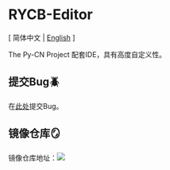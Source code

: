 # RYCB-Editor

\[ 简体中文 | [English](./README_EN.md) \]

The Py-CN Project 配套IDE，具有高度自定义性。

## 提交Bug🪲
在[此处](https://github.com/RYCBStudio/RYCB-Editor/issues)提交Bug。

## 镜像仓库🪞
镜像仓库地址：[![](https://gitee.com/static/images/logo.svg)](https://gitee.com/RYCBStudio/RYCB-Editor)
